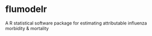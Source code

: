# flumodelr
A R statistical software package for estimating attributable influenza morbidity &amp; mortality
